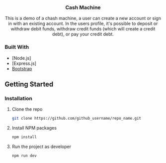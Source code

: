 <div id="top"></div>

<h3 align="center">Cash Machine</h3>

  <p align="center">
    This is a demo of a chash machine, a user can create a new account or sign in with an existing account.
    In the users profile, it's possible to deposit or withdraw debit funds, withdraw credit funds (which will create a credit debt), or pay your credit debt.
  </p>
</div>



### Built With


* [Node.js]
* [Express.js]
* [Bootstrap](https://getbootstrap.com)


<!-- GETTING STARTED -->
## Getting Started

### Installation

1. Clone the repo
   ```sh
   git clone https://github.com/github_username/repo_name.git
   ```
2. Install NPM packages
   ```sh
   npm install
   ```
3. Run the project as developer
   ```sh
   npm run dev
   ```